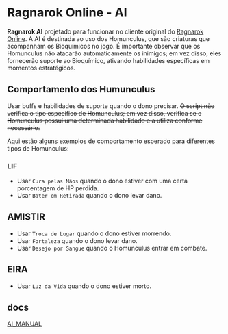 # Ragnarok Online - AI

**Ragnarok AI** projetado para funcionar no cliente original do [Ragnarok Online](https://playragnarokonlinebr.com/). A AI é destinada ao uso dos Homunculus, que são criaturas que acompanham os Bioquímicos no jogo. É importante observar que os Homunculus não atacarão automaticamente os inimigos; em vez disso, eles fornecerão suporte ao Bioquímico, ativando habilidades específicas em momentos estratégicos.

## Comportamento dos Humunculus

Usar buffs e habilidades de suporte quando o dono precisar. ~~O script não verifica o tipo específico de Homunculus; em vez disso, verifica se o Homunculus possui uma determinada habilidade e a utiliza conforme necessário.~~

Aqui estão alguns exemplos de comportamento esperado para diferentes tipos de Homunculus:

### LIF

- Usar `Cura pelas Mãos` quando o dono estiver com uma certa porcentagem de HP perdida.
- Usar `Bater em Retirada` quando o dono levar dano.

## AMISTIR

- Usar `Troca de Lugar` quando o dono estiver morrendo.
- Usar `Fortaleza` quando o dono levar dano.
- Usar `Desejo por Sangue` quando o Homunculus entrar em combate.

## EIRA

- Usar `Luz da Vida` quando o dono estiver morto.

## docs

[AI_MANUAL](http://winter.sgv417.jp/alchemy/download/official/AI_manual_en.html)

